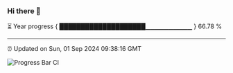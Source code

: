 ### Hi there 👋

⏳ Year progress { ████████████████████▁▁▁▁▁▁▁▁▁▁ } 66.78 %

---

⏰ Updated on Sun, 01 Sep 2024 09:38:16 GMT

![Progress Bar CI](https://github.com/IshwaranRudhara/GIT-ACTION/workflows/Progress%20Bar%20CI/badge.svg)
